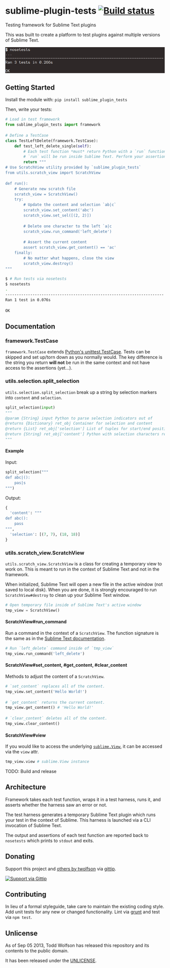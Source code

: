 # sublime-plugin-tests [![Build status](https://travis-ci.org/twolfson/sublime-plugin-tests.png?branch=master)](https://travis-ci.org/twolfson/sublime-plugin-tests)

Testing framework for Sublime Text plugins

This was built to create a platform to test plugins against multiple versions of Sublime Text.

![Screenshot of tests running](docs/tests.png)

## Getting Started
Install the module with: `pip install sublime_plugin_tests`

Then, write your tests:

```python
# Load in test framework
from sublime_plugin_tests import framework

# Define a TestCase
class TestLeftDelete(framework.TestCase):
    def test_left_delete_single(self):
        # Each test function *must* return Python with a `run` function
        # `run` will be run inside Sublime Text. Perform your assertions etc there.
        return """
# Use ScratchView utility provided by `sublime_plugin_tests`
from utils.scratch_view import ScratchView

def run():
    # Generate new scratch file
    scratch_view = ScratchView()
    try:
        # Update the content and selection `ab|c`
        scratch_view.set_content('abc')
        scratch_view.set_sel([(2, 2)])

        # Delete one character to the left `a|c
        scratch_view.run_command('left_delete')

        # Assert the current content
        assert scratch_view.get_content() == 'ac'
    finally:
        # No matter what happens, close the view
        scratch_view.destroy()
"""
```

```bash
$ # Run tests via nosetests
$ nosetests
.
----------------------------------------------------------------------
Ran 1 test in 0.076s

OK
```

## Documentation
### framework.TestCase
`framework.TestCase` extends [Python's unittest.TestCase][testcase]. Tests can be skipped and set up/torn down as you normally would. The key difference is the string you return **will not** be run in the same context and not have access to the assertions (yet...).

[testcase]: http://docs.python.org/2/library/unittest.html#unittest.TestCase

### utils.selection.split_selection
`utils.selection.split_selection` break up a string by selection markers into `content` and `selection`.

```python
split_selection(input)
"""
@param {String} input Python to parse selection indicators out of
@returns {Dictionary} ret_obj Container for selection and content
@return {List} ret_obj['selection'] List of tuples for start/end position of selections
@return {String} ret_obj['content'] Python with selection characters removed
"""
```

#### Example
Input:
```python
split_selection("""
def abc|():
    pas|s
""")
```

Output:
```python
{
  'content': """
def abc():
    pass
""",
  'selection': [(7, 7), (18, 18)]
}
```

### utils.scratch_view.ScratchView
`utils.scratch_view.ScratchView` is a class for creating a temporary view to work on. This is meant to run in the context of Sublime Text and not in the framework.

When initialized, Sublime Text will open a new file in the active window (not saved to local disk). When you are done, it is strongly encouraged to run `ScratchView#destroy` to clean up your Sublime Text window.

```python
# Open temporary file inside of Sublime Text's active window
tmp_view = ScratchView()
```

#### ScratchView#run_command
Run a command in the context of a `ScratchView`. The function signature is the same as in the [Sublime Text documentation][view-docs].

[view-docs]: http://www.sublimetext.com/docs/2/api_reference.html#sublime.View

```python
# Run `left_delete` command inside of `tmp_view`
tmp_view.run_command('left_delete')
```

#### ScratchView#set_content, #get_content, #clear_content
Methods to adjust the content of a `ScratchView`.

```python
# `set_content` replaces all of the content.
tmp_view.set_content('Hello World!')

# `get_content` returns the current content.
tmp_view.get_content() # 'Hello World!'

# `clear_content` deletes all of the content.
tmp_view.clear_content()
```

####

#### ScratchView#view
If you would like to access the underlying [`sublime.View`][view-docs], it can be accessed via the `view` attr.

```python
tmp_view.view # sublime.View instance
```

TODO: Build and release

## Architecture
Framework takes each test function, wraps it in a test harness, runs it, and asserts whether the harness saw an error or not.

The test harness generates a temporary Sublime Text plugin which runs your test in the context of Sublime. This harness is launched via a CLI invocation of Sublime Text.

The output and assertions of each test function are reported back to `nosetests` which prints to `stdout` and exits.

## Donating
Support this project and [others by twolfson][gittip] via [gittip][].

[![Support via Gittip][gittip-badge]][gittip]

[gittip-badge]: https://rawgithub.com/twolfson/gittip-badge/master/dist/gittip.png
[gittip]: https://www.gittip.com/twolfson/

## Contributing
In lieu of a formal styleguide, take care to maintain the existing coding style. Add unit tests for any new or changed functionality. Lint via [grunt](https://github.com/gruntjs/grunt) and test via `npm test`.

## Unlicense
As of Sep 05 2013, Todd Wolfson has released this repository and its contents to the public domain.

It has been released under the [UNLICENSE][].

[UNLICENSE]: UNLICENSE
